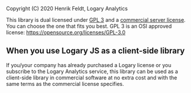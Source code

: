 Copyright (C) 2020 Henrik Feldt, Logary Analytics

This library is dual licensed under [GPL 3](https://www.gnu.org/licenses/gpl-3.0.en.html) and a [commercial server license](https://github.com/logary/logary/blob/master/LICENSE.md#commercial-license). You can choose the one that fits you best. GPL 3 is an OSI approved license: https://opensource.org/licenses/GPL-3.0

## When you use Logary JS as a client-side library

If you/your company has already purchased a Logary license or you subscribe to the Logary Analytics service, this library can be used as a client-side library in commercial software at no extra cost and with the same terms as the commercial license specifies.
